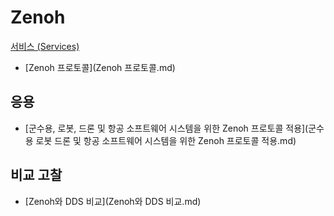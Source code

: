 # Zenoh
[서비스 (Services)](../index.md)

- [Zenoh 프로토콜](Zenoh 프로토콜.md)

## 응용

- [군수용, 로봇, 드론 및 항공 소프트웨어 시스템을 위한 Zenoh 프로토콜 적용](군수용 로봇 드론 및 항공 소프트웨어 시스템을 위한 Zenoh 프로토콜 적용.md)

## 비교 고찰

- [Zenoh와 DDS 비교](Zenoh와 DDS 비교.md)
